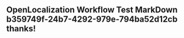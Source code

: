 <properties
ms.topic="hero-topic1"
ms.test1="hero-topic"
ms.test2="test"/>

## OpenLocalization Workflow Test MarkDown b359749f-24b7-4292-979e-794ba52d12cb thanks!
